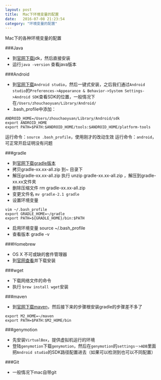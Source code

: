 ```yaml
---
layout: post
title:  Mac下环境变量的配置
date:   2016-07-08 21:23:54
category: "环境变量的配置"
---
```


Mac下的各种环境变量的配置

###Java

- 到[官网下载](http://www.oracle.com/technetwork/java/javase/downloads/jdk8-downloads-2133151.html)jdk，然后直接安装
- 运行`java -version` 查看java版本

###Android

- 到[官网下载](http://developer.android.com/sdk/index.html)`Android studio`，然后一键式安装，之后我们通过`Android studio`的`Preferences->Appearance & Behavior->System Settings->Android SDK`查看SDK的位置，一般情况下在`/Users/zhouchaoyuan/Library/Android/`
- .bash_profile中添加：

```
ANDROID_HOME=/Users/zhouchaoyuan/Library/Android/sdk
export ANDROID_HOME
export PATH=$PATH:$ANDROID_HOME/tools:$ANDROID_HOME/platform-tools
```
运行命令：`source .bash_profile`，使用刚才的改动生效
运行命令：`android`，可正常开启证明没有问题

###gradle
- 到[官网下载gradle版本](http://www.gradle.org/downloads)
- 拷贝gradle-xx.xx-all.zip 到~ 目录下 
- 解压gradle-xx.xx-all.zip  执行   unzip gradle-xx.xx-all.zip ，解压到gradle-xx.xx文件夹
- 删除压缩文件  rm gradle-xx.xx-all.zip
- 变更文件名 `mv gradle-2.1 gradle`
- 设置环境变量

```
vim ~/.bash_profile
export GRADLE_HOME=~/gradle
export PATH=${GRADLE_HOME}/bin:$PATH
```
- 启用环境变量 source ~/.bash_profile
- 查看版本 gradle -v

###Homebrew
- OS X 不可或缺的套件管理器
- 到[官网查看](http://brew.sh/)并下载安装

###wget

- 下载网络文件的命令
- 执行 `brew install wget`安装

###maven

- 到[官网下载maven](http://maven.apache.org/download.cgi)，然后接下来的步骤根安装gradle的步骤差不多了


```
export M2_HOME=~/maven
export PATH=$PATH:$M2_HOME/bin
```


###genymotion

- 先安装`VirtualBox`，提供虚拟机运行的环境
- 登陆`genymotion`下载`genymotion`，然后在`genymotion`的`settings－>ADB`里面把`Android studio`的SDK路径配置进去（如果可以检测到也可以不同配置）

###Git

- 一般情况下mac自带git